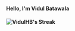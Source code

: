 <h4>Hello, I'm Vidul Batawala<h4>

![VidulHB's Streak](https://github-readme-streak-stats.herokuapp.com/?user=VidulHB&theme=dark&hide_border=true)

